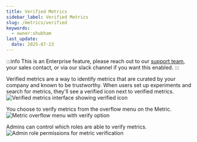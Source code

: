 ```yaml
---
title: Verified Metrics
sidebar_label: Verified Metrics
slug: /metrics/verified
keywords:
  - owner:shubham
last_update:
  date: 2025-07-23
---
```


:::info
This is an Enterprise feature, please reach out to our [support team](mailto:support@statsig.com), your sales contact, or via our slack channel if you want this enabled.
:::

Verified metrics are a way to identify metrics that are curated by your company and known to be trustworthy. When users set up experiments and search for metrics, they'll see a verified icon next to verified metrics.
![Verified metrics interface showing verified icon](https://github.com/statsig-io/docs/assets/31516123/2e028527-aa2c-4752-afaf-9439bd4c6b40)

You choose to verify metrics from the overflow menu on the Metric.
![Metric overflow menu with verify option](https://github.com/statsig-io/docs/assets/31516123/e44fa0aa-fca0-4914-9732-6472a2f4617a)

Admins can control which roles are able to verify metrics.  
![Admin role permissions for metric verification](https://github.com/statsig-io/docs/assets/31516123/437645df-dd63-4fd4-841d-1517126e1531)
